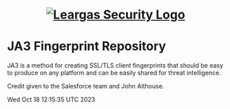 <h1 align="center">

[![Leargas Security Logo](https://avatars.githubusercontent.com/u/65365097?s=200&v=4)](https:://www.leargassecurity.com)
</h1>

# JA3 Fingerprint Repository

JA3 is a method for creating SSL/TLS client fingerprints that should be easy to produce on any platform and can be easily shared for threat intelligence.

Credit given to the Salesforce team and John Althouse.

Wed Oct 18 12:15:35 UTC 2023
